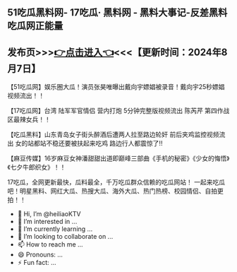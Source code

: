 51吃瓜黑料网- 17吃瓜· 黑料网 - 黑料大事记-反差黑料吃瓜网正能量
------------------------
发布页>>><a href="https://baoliaowang.github.io/51fun.github.io/">👉点击进入👈</a><<<【更新时间：2024年8月7日】
------------------------
【51吃瓜网】娱乐圈大瓜！演员张昊唯曝出戴向宇嫖娼被录音！戴向宇25秒嫖娼视频流出！！

【17吃瓜网】台湾 陆军军官情侣 营内打炮 5分钟完整版视频流出 陈芮芹 第四作战区最辣女兵！！

【吃瓜黑料】山东青岛女子街头醉酒后遭两人拉至路边轮奸 前后夹鸡监控视频流出 女的站都站不稳还要被扶起来吃鸡 路边行人都震惊了!!

【麻豆传媒】16岁麻豆女神潘甜甜出道即巅峰三部曲《手机的秘密》《少女的悔悟》《七夕牛郎织女》！！

17吃瓜，全网更新最快，瓜料最全，千万吃瓜群众信赖的吃瓜网站！ 一起来吃瓜吧！明星黑料、网红大瓜、热搜大瓜、海外大瓜、热门热榜、校园情侣、自拍更拍！！


- 👋 Hi, I’m @heiliaoKTV
- 👀 I’m interested in ...
- 🌱 I’m currently learning ...
- 💞️ I’m looking to collaborate on ...
- 📫 How to reach me ...
- 😄 Pronouns: ...
- ⚡ Fun fact: ...

<!---
heiliaoKTV/heiliaoKTV is a ✨ special ✨ repository because its `README.md` (this file) appears on your GitHub profile.
You can click the Preview link to take a look at your changes.
--->
